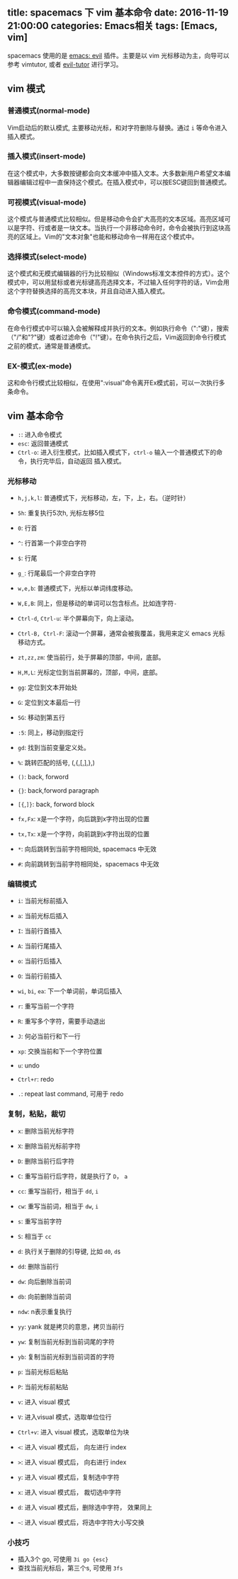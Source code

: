 title: spacemacs 下 vim 基本命令
date: 2016-11-19 21:00:00
categories: Emacs相关
tags: [Emacs, vim]
---

spacemacs 使用的是 [emacs: evil](https://gitorious.org/evil/pages/Home) 插件。主要是以 vim 光标移动为主，向导可以参考 vimtutor, 或者 [evil-tutor](https://github.com/syl20bnr/evil-tutor) 进行学习。
<!--more-->


## vim 模式
### 普通模式(normal-mode)
Vim启动后的默认模式, 主要移动光标，和对字符删除与替换。通过 `i` 等命令进入插入模式。


### 插入模式(insert-mode)
在这个模式中，大多数按键都会向文本缓冲中插入文本。大多数新用户希望文本编辑器编辑过程中一直保持这个模式。在插入模式中，可以按ESC键回到普通模式。


### 可视模式(visual-mode)
这个模式与普通模式比较相似。但是移动命令会扩大高亮的文本区域。高亮区域可以是字符、行或者是一块文本。当执行一个非移动命令时，命令会被执行到这块高亮的区域上。Vim的"文本对象"也能和移动命令一样用在这个模式中。

### 选择模式(select-mode)
这个模式和无模式编辑器的行为比较相似（Windows标准文本控件的方式）。这个模式中，可以用鼠标或者光标键高亮选择文本，不过输入任何字符的话，Vim会用这个字符替换选择的高亮文本块，并且自动进入插入模式。


### 命令模式(command-mode)
在命令行模式中可以输入会被解释成并执行的文本。例如执行命令（":"键），搜索（"/"和"?"键）或者过滤命令（"!"键）。在命令执行之后，Vim返回到命令行模式之前的模式，通常是普通模式。


### EX-模式(ex-mode)
这和命令行模式比较相似，在使用":visual"命令离开Ex模式前，可以一次执行多条命令。

## vim 基本命令

- `:`: 进入命令模式
- `esc`: 返回普通模式
- `Ctrl-o`: 进入衍生模式，比如插入模式下，`ctrl-o` 输入一个普通模式下的命令，执行完毕后，自动返回 插入模式。


### 光标移动
- `h,j,k,l`: 普通模式下，光标移动，左，下，上，右。（逆时针）
- `5h`: 重复执行5次h, 光标左移5位
- `0`: 行首
- `^`: 行首第一个非空白字符
- `$`: 行尾
- `g_`: 行尾最后一个非空白字符

- `w,e,b`: 普通模式下，光标以单词纬度移动。
- `W,E,B`: 同上，但是移动的单词可以包含标点。比如连字符`-`

- `Ctrl-d`, `Ctrl-u`: 半个屏幕向下，向上滚动。
- `Ctrl-B, Ctrl-F`: 滚动一个屏幕，通常会被我覆盖，我用来定义 emacs 光标移动方式。
- `zt,zz,zm`: 使当前行，处于屏幕的顶部，中间，底部。
- `H,M,L`: 光标定位到当前屏幕的，顶部，中间，底部。

- `gg`: 定位到文本开始处
- `G`: 定位到文本最后一行
- `5G`: 移动到第五行
- `:5`: 同上，移动到指定行
- `gd`: 找到当前变量定义处。

- `%`: 跳转匹配的括号, (,{,[,],},)
- `()`: back, forword
- `{}`: back,forword paragraph
- `[{`,`]}`: back, forword block

- `fx,Fx`: x是一个字符，向后跳到x字符出现的位置
- `tx,Tx`: x是一个字符，向前跳到x字符出现的位置
- `*`: 向后跳转到当前字符相同处, spacemacs 中无效
- `#`: 向前跳转到当前字符相同处，spacemacs 中无效

### 编辑模式
- `i`: 当前光标前插入
- `a`: 当前光标后插入
- `I`: 当前行首插入
- `A`: 当前行尾插入
- `o`: 当前行后插入
- `O`: 当前行前插入
- `wi`, `bi`, `ea`: 下一个单词前，单词后插入

- `r`: 重写当前一个字符
- `R`: 重写多个字符，需要手动退出

- `J`: 何必当前行和下一行
- `xp`: 交换当前和下一个字符位置

- `u`: undo
- `Ctrl+r`: redo
- `.`: repeat last command, 可用于 redo

### 复制，粘贴，裁切
- `x`: 删除当前光标字符
- `X`: 删除当前光标前字符
- `D`: 删除当前行后字符
- `C`: 重写当前行后字符，就是执行了 `D`， `a`
- `cc`: 重写当前行，相当于 `dd`, `i`
- `cw`: 重写当前词，相当于 `dw`, `i`
- `s`: 重写当前字符
- `S`: 相当于 `cc`
- `d`: 执行关于删除的引导键, 比如 `d0`, `d$`
- `dd`: 删除当前行
- `dw`: 向后删除当前词
- `db`: 向前删除当前词
- `ndw`: n表示重复执行

- `yy`: yank 就是拷贝的意思，拷贝当前行
- `yw`: 复制当前光标到当前词尾的字符
- `yb`: 复制当前光标到当前词首的字符

- `p`: 当前光标后粘贴
- `P`: 当前光标前粘贴

- `v`: 进入 visual 模式
- `V`: 进入visual 模式，选取单位位行
- `Ctrl+v`: 进入 visual 模式，选取单位为块
- `<`: 进入 visual 模式后， 向左进行 index
- `>`: 进入 visual 模式后， 向右进行 index
- `y`: 进入 visual 模式后，复制选中字符
- `x`: 进入 visual 模式后， 裁切选中字符
- `d`: 进入 visual 模式后，删除选中字符， 效果同上
- `~`: 进入 visual 模式后，将选中字符大小写交换


### 小技巧
- 插入3个 go, 可使用 `3i go {esc}`
- 查找当前光标后，第三个s, 可使用 `3fs`

